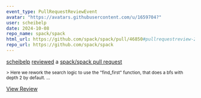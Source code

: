 ```yaml
---
event_type: PullRequestReviewEvent
avatar: "https://avatars.githubusercontent.com/u/1659704?"
user: scheibelp
date: 2024-10-08
repo_name: spack/spack
html_url: https://github.com/spack/spack/pull/46850#pullrequestreview-2355074213
repo_url: https://github.com/spack/spack
---
```


<a href='https://github.com/scheibelp' target='_blank'>scheibelp</a> <a href='https://github.com/spack/spack/pull/46850#pullrequestreview-2355074213' target='_blank'>reviewed</a> a <a href='https://github.com/spack/spack/pull/46850' target='_blank'>spack/spack pull request</a>

<small>> Here we rework the search logic to use the "find_first" function, that does a bfs with depth 2 by default. ...</small>

<a href='https://github.com/spack/spack/pull/46850#pullrequestreview-2355074213' target='_blank'>View Review</a>